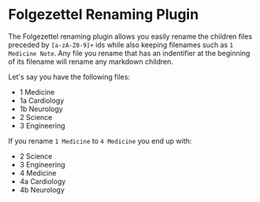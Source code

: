 
# Folgezettel Renaming Plugin

The Folgezettel renaming plugin allows you easily rename the children files preceded by `[a-zA-Z0-9]+` ids while also keeping filenames such as `1 Medicine Note`. Any file you rename that has an indentifier at the beginning of its filename will rename any markdown children.

Let's say you have the following files:

- 1 Medicine
- 1a Cardiology
- 1b Neurology
- 2 Science
- 3 Engineering

If you rename `1 Medicine` to `4 Medicine` you end up with:

- 2 Science
- 3 Engineering
- 4 Medicine
- 4a Cardiology
- 4b Neurology

